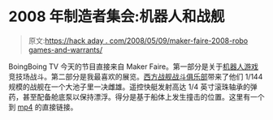 # 2008 年制造者集会:机器人和战舰

> 原文:[https://hack aday . com/2008/05/09/maker-faire-2008-robo games-and-warrants/](https://hackaday.com/2008/05/09/maker-faire-2008-robogames-and-warships/)

BoingBoing TV 今天的节目直接来自 Maker Faire。第一部分是关于[机器人游戏](http://www.robogames.net/)竞技场战斗。第二部分是我最喜欢的展览。[西方战舰战斗俱乐部](http://westernwarshipcombat.com/)带来了他们 1/144 规模的战舰在一个大池子里一决雌雄。遥控快艇发射高达 1/4 英寸滚珠轴承的弹药，甚至配备舱底泵以保持漂浮。得分是基于船体上发生撞击的位置。这里有一个到 [mp4](http://video.boingboing.net/video/11820/bbtv_2008-05-09-022745.mp4) 的直接链接。